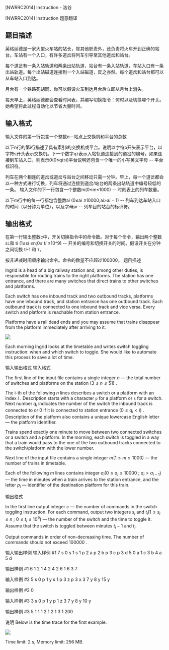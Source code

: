 



[NWRRC2014] Instruction - 洛谷














[NWRRC2014] Instruction
题意翻译
## 题目描述

英格丽德是一家大型火车站的站长，除其他职责外，还负责将火车开到正确的站台。车站有一个入口，有许多道岔将列车引导至其他道岔和站台。

每个道岔有一条入站轨道和两条出站轨道，站台有一条入站轨道，车站入口有一条出站轨道。每个出站磁道连接到一个入站磁道，反之亦然。每个道岔和站台都可以从车站入口到达。

月台有一个铁路死胡同，你可以假设火车到达月台后立即从月台上消失。

每天早上，英格丽德都会查看时间表，并编写切换指令：何时以及切换哪个开关。她希望将此过程自动化以节省大量时间。

## 输入格式

输入文件的第一行包含一个整数n—站点上交换机和平台的总数

以下n行的第i行描述了具有索引i的交换机或平台。说明以字符p开头表示平台，以字符s开头表示交换机。下一个数字q`i`表示入站轨道连接到的道岔的编号，如果连接到车站入口，则表示0(0≤q$i$≤i)平台说明还包含一个唯一的小写英文字母 -- 平台标识符。

列车在两个相连的道岔或道岔与站台之间移动只需一分钟。早上，每一个道岔都会以一种方式进行切换，列车将通过连接到道岔/站台的两条出站轨道中编号较低的一条。
输入文件的下一行包含一个整数m(0≤m≤1000) -- 时刻表上的列车数量。

以下m行中的每一行都包含整数a*i* (0≤a$i$ ≤10000;a$i$>a$i-1$) -- 列车到达车站入口的时间（以分钟为单位），以及字母p*i* -- 列车目的站台的标识符。

## 输出格式

在第一行输出整数c中，开关切换指令中的命令数。对于每个命令，输出两个整数 s`i`和 t$i$ (1≤s$i$ ≤n;0≤ t$i$ ≤10^9) -- 开关的编号和切换开关的时间。假设开关在分钟之间切换 t$i$-1 和 `t`。

按非递减时间顺序输出命令。命令的数量不应超过100000。
题目描述


Ingrid is a head of a big railway station and, among other duties, is responsible for routing trains to the right platforms. The station has one entrance, and there are many switches that direct trains to other switches and platforms.

Each switch has one inbound track and two outbound tracks, platforms have one inbound track, and station entrance has one outbound track. Each outbound track is connected to one inbound track and vice versa. Every switch and platform is reachable from station entrance.

Platforms have a rail dead ends and you may assume that trains disappear from the platform immediately after arriving to it.

![](https://cdn.luogu.com.cn/upload/image_hosting/i6zwkhqd.png)

Each morning Ingrid looks at the timetable and writes switch toggling instruction: when and which switch to toggle. She would like to automate this process to save a lot of time.


输入输出格式
输入格式



The first line of the input file contains a single integer $n$ — the total number of switches and platforms on the station $(3 \le n \le 51)$ .

The i-th of the following $n$ lines describes a switch or a platform with an index $i$ . Description starts with a character `p` for a platform or `s` for a switch. Next number $q_{i}$ indicates the number of the switch the inbound track is connected to or $0$ if it is connected to station entrance $(0 \le q_{i} < i)$ . Description of the platform also contains a unique lowercase English letter — the platform identifier.

Trains spend exactly one minute to move between two connected switches or a switch and a platform. In the morning, each switch is toggled in a way that a train would pass to the one of the two outbound tracks connected to the switch/platform with the lower number.

Next line of the input file contains a single integer $m (1 \le m \le 1000)$ — the number of trains in timetable.

Each of the following $m$ lines contains integer $a_{i} (0 \le a_{i} \le 10 000$ ; $a_{i} > a_{i−1})$ — the time in minutes when a train arrives to the station entrance, and the letter $p_{i}$ — identifier of the destination platform for this train.


输出格式



In the first line output integer $c$ — the number of commands in the switch toggling instruction. For each command, output two integers $s_{i}$ and $t_{i} (1 \le s_{i} \le n$ ; $0 \le t_{i} \le 10^{9})$ — the number of the switch and the time to toggle it. Assume that the switch is toggled between minutes $t_{i} − 1$ and $t_{i}.$

Output commands in order of non-decreasing time. The number of commands should not exceed $100 000$ .


输入输出样例
输入样例 #1
7
s 0
s 1
s 1
p 2 a
p 2 b
p 3 c
p 3 d
5
0 a
1 c
3 b
4 a
5 d

输出样例 #1
6
1 2
1 4
2 4
2 6
1 6
3 7

输入样例 #2
5
s 0
p 1 y
s 1
p 3 z
p 3 x
3
7 y
8 y
15 y

输出样例 #2
0

输入样例 #3
3
s 0
p 1 y
p 1 z
3
7 y
8 y
10 y

输出样例 #3
5
1 1
1 2
1 2
1 3
1 200

说明
Below is the time trace for the first example.

![](https://cdn.luogu.com.cn/upload/image_hosting/j38jeq0g.png)

Time limit: 2 s, Memory limit: 256 MB. 








